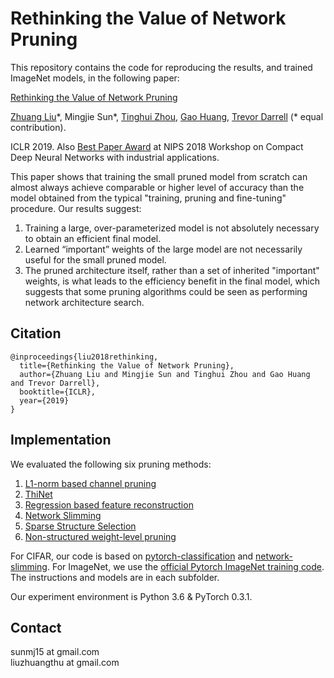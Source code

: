 # Rethinking the Value of Network Pruning
This repository contains the code for reproducing the results, and trained ImageNet models, in the following paper:  

[Rethinking the Value of Network Pruning](https://openreview.net/pdf?id=rJlnB3C5Ym) 

[Zhuang Liu](https://liuzhuang13.github.io/)\*, Mingjie Sun\*, [Tinghui Zhou](https://people.eecs.berkeley.edu/~tinghuiz/), [Gao Huang](http://www.gaohuang.net/), [Trevor Darrell](https://people.eecs.berkeley.edu/~trevor/) (\* equal contribution).

ICLR 2019. Also [Best Paper Award](https://nips.cc/Conferences/2018/Schedule?showEvent=10941) at NIPS 2018 Workshop on Compact Deep Neural Networks with industrial applications.

This paper shows that training the small pruned model from scratch can almost always achieve comparable or higher level of accuracy than the model obtained from the typical "training, pruning and fine-tuning" procedure. Our results suggest:  

1. Training a large, over-parameterized model is not absolutely necessary to obtain an efficient final model.
2. Learned “important” weights of the large model are not necessarily useful for the small pruned model. 
3. The pruned architecture itself, rather than a set of inherited "important" weights, is what leads to the efficiency benefit in the final model, which suggests that some pruning algorithms could be seen as performing network architecture search.

## Citation

```
@inproceedings{liu2018rethinking,
  title={Rethinking the Value of Network Pruning},
  author={Zhuang Liu and Mingjie Sun and Tinghui Zhou and Gao Huang and Trevor Darrell},
  booktitle={ICLR},
  year={2019}
}
```

## Implementation
We evaluated the following six pruning methods:  

1. [L1-norm based channel pruning](https://arxiv.org/abs/1608.08710)
2. [ThiNet](https://arxiv.org/abs/1707.06342)
3. [Regression based feature reconstruction](https://arxiv.org/abs/1707.06168)
4. [Network Slimming](https://arxiv.org/abs/1708.06519)
5. [Sparse Structure Selection](https://arxiv.org/abs/1707.01213)
6. [Non-structured weight-level pruning](https://arxiv.org/abs/1506.02626)

For CIFAR, our code is based on [pytorch-classification](https://github.com/bearpaw/pytorch-classification) and [network-slimming](https://github.com/Eric-mingjie/network-slimming). For ImageNet, we use the [official Pytorch ImageNet training code](https://github.com/pytorch/examples/blob/0.3.1/imagenet/main.py). The instructions and models are in each subfolder.

Our experiment environment is Python 3.6 & PyTorch 0.3.1.

## Contact
sunmj15 at gmail.com  
liuzhuangthu at gmail.com
